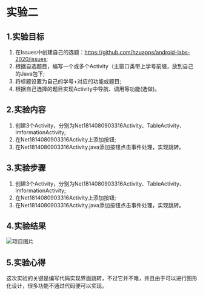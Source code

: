 # 实验二

## 1.实验目标
1. 在Issues中创建自己的选题：https://github.com/hzuapps/android-labs-2020/issues;
2. 根据自选题目，编写一个或多个Activity（主窗口类带上学号前缀，放到自己的Java包下;
3. 将标题设置为自己的学号+对应的功能或题目;
4. 根据自己选择的题目实现Activity中导航、调用等功能(选做)。

## 2.实验内容
1. 创建3个Activity，分别为Net1814080903316Activity、TableActivity、ImformationActivity;
2. 在Net1814080903316Activity上添加按钮;
3. 在Net1814080903316Activity.java添加按钮点击事件处理，实现跳转。

## 3.实验步骤
1. 创建3个Activity，分别为Net1814080903316Activity、TableActivity、ImformationActivity;
2. 在Net1814080903316Activity上添加按钮;
3. 在Net1814080903316Activity.java添加按钮点击事件处理，实现跳转。

## 4.实验结果
![项目图片](https://raw.githubusercontent.com/alllovetaken/android-labs-2020/master/students/net1814080903316/lab2result.PNG)

## 5.实验心得
  这次实验的关键是编写代码实现界面跳转，不过它并不难，并且由于可以进行图形化设计，很多功能不通过代码便可以实现。

